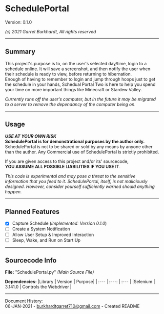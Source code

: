 # SchedulePortal  
Version: 0.1.0

*(c) 2021 Garret Burkhardt, All rights reserved*

---

## Summary
This project's purpose is to, on the user's selected day/time, login to a schedule online. It will save a screenshot, and then notify the user when their schedule is ready to view, before returning to hibernation.  
Enough of having to remember to login and jump through hoops just to get the schedule in your hands, Schedual Portal Two is here to help you spend your time on more important things like Minecraft or Stardew Valley.  

*Currently runs off the user's computer, but in the future it may be migrated to a server to remove the dependancy of the computer being on.*

---

## Usage
***USE AT YOUR OWN RISK***  
**SchedulePortal is for demonstrational purposes by the author only.** SchedulePortal is not to be shared or sold by any means by anyone other than the author. Any Commercial use of SchedulePortal is strictly prohibited.  

If you are given access to this project and/or its' sourcecode,  
**YOU ASSUME ALL POSSIBLE LIABILITIES IF YOU USE IT**.

*This code is experimental and may pose a threat to the sensitive information that you feed to it. SchedulePortal, itself, is not maliciously designed. However, consider yourself sufficiently warned should anything happen.*

---

## Planned Features

- [x] Capture Schedule (*implemented: Version 0.1.0*)
- [ ] Create a System Notification
- [ ] Allow User Setup & Improved Interaction
- [ ] Sleep, Wake, and Run on Start Up

---

## Sourcecode Info
**File:** "SchedulePortal.py" *(Main Source File)*

**Dependencies:**
|Library | Version | Purpose|
| :--- | :---: | :--- |
|Selenium | 3.141.0 | Controls the Webdriver |

---

Document History:  
06-JAN-2021 - <burkhardtgarret710@gmail.com> - Created README
